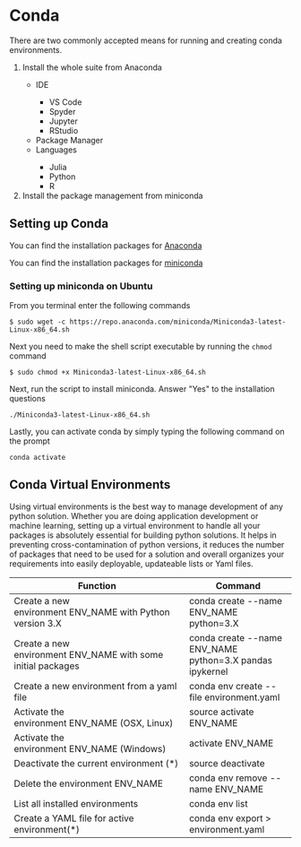 # Conda
There are two commonly accepted means for running and creating conda environments.
<ol>
<li>Install the whole suite from Anaconda</li>
<ul>
<li>IDE</li>
<ul>
    <li>VS Code</li>
    <li>Spyder</li>
    <li>Jupyter</li>
    <li>RStudio</li>
</ul>
<li>Package Manager</li>
<li>Languages</li>
<ul>
<li>Julia</li>
<li>Python</li>
<li>R</li>
</ul>
</ul>
<li>Install the package management from miniconda</li>
</ol>

## Setting up Conda

You can find the installation packages for [Anaconda](https://www.anaconda.com/products/individual)

You can find the installation packages for [miniconda](https://docs.conda.io/en/latest/miniconda.html)

### Setting up miniconda on Ubuntu

From you terminal enter the following commands
```
$ sudo wget -c https://repo.anaconda.com/miniconda/Miniconda3-latest-Linux-x86_64.sh
```

Next you need to make the shell script executable by running the `chmod` command
```
$ sudo chmod +x Miniconda3-latest-Linux-x86_64.sh
```

Next, run the script to install miniconda. Answer "Yes" to the installation questions
```
./Miniconda3-latest-Linux-x86_64.sh
```
Lastly, you can activate conda by simply typing the following command on the prompt
```
conda activate
```

## Conda Virtual Environments
Using virtual environments is the best way to manage development of any python solution. Whether you are doing application development or machine learning, setting up a virtual environment to handle all your packages is absolutely essential for building python solutions. It helps in preventing cross-contamination of python versions, it reduces the number of packages that need to be used for a solution and overall organizes your requirements into easily deployable, updateable lists or Yaml files.

|Function|Command|
|---|---|
|Create a new environment ENV_NAME with Python version 3.X|	conda create --name ENV_NAME python=3.X|
|Create a new environment ENV_NAME with some initial packages|	conda create --name ENV_NAME python=3.X pandas ipykernel|
|Create a new environment from a yaml file|	conda env create --file environment.yaml|
|Activate the environment ENV_NAME (OSX, Linux)|	source activate ENV_NAME|
|Activate the environment ENV_NAME (Windows)|	activate ENV_NAME|
|Deactivate the current environment (*)	|source deactivate|
|Delete the environment ENV_NAME	|conda env remove --name ENV_NAME|
|List all installed environments	|conda env list|
|Create a YAML file for active environment(*)	|conda env export > environment.yaml|
